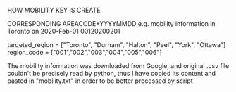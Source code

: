HOW MOBILITY KEY IS CREATE

CORRESPONDING AREACODE+YYYYMMDD
e.g. mobility information in Toronto on 2020-Feb-01
      00120200201

targeted_region = ["Toronto", "Durham", "Halton", "Peel", "York", "Ottawa"]
region_code = ["001","002","003","004","005","006"]

The mobility information was downloaded from Google, and original .csv file couldn't be precisely read by python, thus I have copied its content and pasted in "mobility.txt" in order to be better processed by script
